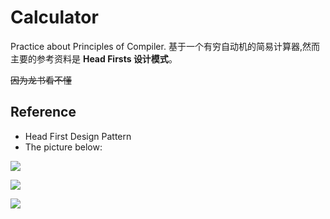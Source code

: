 # Calculator
Practice about Principles of Compiler.
基于一个有穷自动机的简易计算器,然而主要的参考资料是 **Head Firsts 设计模式**。

~~因为龙书看不懂~~

## Reference
* Head First Design Pattern
* The picture below:

![](http://7xread.com1.z0.glb.clouddn.com/5baa6762-f248-4b5e-bf29-ab448810d070)


![](http://7xread.com1.z0.glb.clouddn.com/7fa03ff6-1d52-4a6d-aae4-4f12bb73221b)


![](http://7xread.com1.z0.glb.clouddn.com/0f20ba58-2015-425f-9336-edf803fb3cf7)
